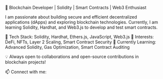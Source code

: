 🚀 Blockchain Developer | Solidity | Smart Contracts | Web3 Enthusiast

I am passionate about building secure and efficient decentralized applications (dApps) and exploring blockchain technologies. Currently, I am learning Solidity, Hardhat, and Web3.js to develop and test smart contracts.

🔹 Tech Stack: Solidity, Hardhat, Ethers.js, JavaScript, Web3.js
🔹 Interests: DeFi, NFTs, Layer 2 Scaling, Smart Contract Security
🔹 Currently Learning: Advanced Solidity, Gas Optimization, Smart Contract Auditing

💡 Always open to collaborations and open-source contributions in blockchain projects!

📫 Connect with me:
[](https://www.linkedin.com/in/md-saidul-hoque-63bb57320?utm_source=share&utm_campaign=share_via&utm_content=profile&utm_medium=android_app)
[](https://x.com/MdSaidulHo54388?t=ANjZexDVEDOgULX-d98PrQ&s=08)
